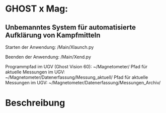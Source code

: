 # GHOST x Mag:
## Unbemanntes System für automatisierte Aufklärung von Kampfmitteln

Starten der Anwendung: /Main/Xlaunch.py

Beenden der Anwendung: /Main/Xend.py

Programmpfad im UGV (Ghost Vision 60): ~/Magnetometer/
Pfad für aktuelle Messungen im UGV: ~/Magnetometer/Datenerfassung/Messung_aktuell/
Pfad für aktuelle Messungen im UGV: ~/Magnetometer/Datenerfassung/Messungen_Archiv/

# Beschreibung
